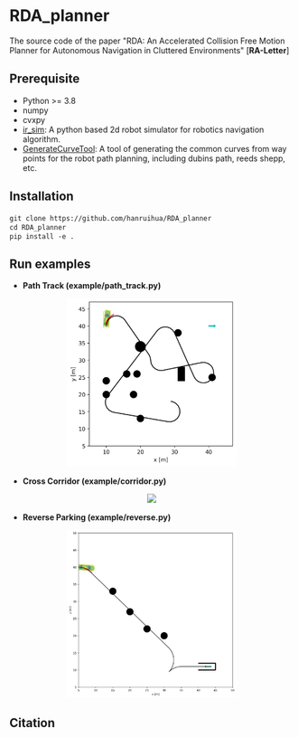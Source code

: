  # RDA_planner

The source code of the paper "RDA: An Accelerated Collision Free Motion Planner for Autonomous Navigation in Cluttered Environments" [**RA-Letter**] 

## Prerequisite
- Python >= 3.8
- numpy
- cvxpy
- [ir_sim](https://github.com/hanruihua/ir_sim): A python based 2d robot simulator for robotics navigation algorithm. 
- [GenerateCurveTool](https://github.com/hanruihua/GenerateCurveTool): A tool of generating the common curves from way points for the robot path planning, including dubins path, reeds shepp, etc.

## Installation 

```
git clone https://github.com/hanruihua/RDA_planner
cd RDA_planner
pip install -e .  
```

## Run examples

- **Path Track (example/path_track.py)**

<div align=center>
<img src="example\path_track\animation\path_track.gif" width="300" />
</div>

- **Cross Corridor (example/corridor.py)**

<div align=center>
<img src="example\corridor\animation\corridor.gif" width="500" />
</div>

- **Reverse Parking (example/reverse.py)**

<div align=center>
<img src="example\reverse\animation\reverse_park.gif" width="300" />
</div>


## Citation